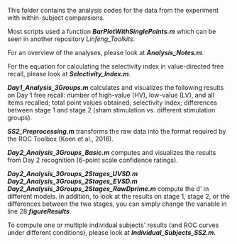 This folder contains the analysis codes for the data from the experiment with within-subject comparsions.

Most scripts used a function ***BarPlotWithSinglePoints.m*** which can be seen in another repository *Linfeng_Toolkits*.

For an overview of the analyses, please look at ***Analysis_Notes.m***.

For the equation for calculating the selectivity index in value-directed free recall, please look at ***Selectivity_Index.m***.

***Day1_Analysis_3Groups.m*** calculates and visualizes the following results on Day 1 free recall: number of high-value (HV), low-value (LV), and all items recalled; total point values obtained; selectivity index; differences between stage 1 and stage 2 (sham stimulation vs. different stimulation groups).

***SS2_Preprocessing.m*** transforms the raw data into the format required by the ROC Toolbox (Koen et al., 2016).

***Day2_Analysis_3Groups_Basic.m*** computes and visualizes the results from Day 2 recognition (6-point scale confidence ratings). 

***Day2_Analysis_3Groups_2Stages_UVSD.m Day2_Analysis_3Groups_2Stages_EVSD.m Day2_Analysis_3Groups_2Stages_RawDprime.m*** compute the d' in different models. In addition, to look at the results on stage 1, stage 2, or the differences between the two stages, you can simply change the variable in line 28 ***figureResults***.

To compute one or multiple individual subjects' results (and ROC curves under different conditions), please look at ***Individual_Subjects_SS2.m***.
